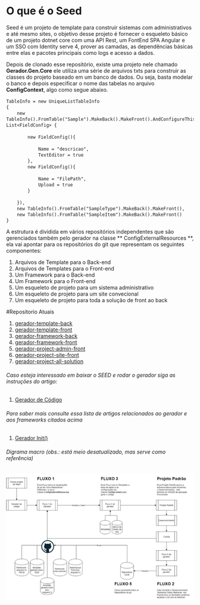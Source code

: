 # O que é o Seed

Seed é um projeto de template para construir sistemas com administrativos e até mesmo sites, o objetivo desse projeto é fornecer o esqueleto básico de um projeto dotnet core com uma API Rest, um FontEnd SPA Angular e um SSO com Identity serve 4, prover as camadas, as dependências básicas entre elas e pacotes principais como logs e acesso a dados. 

Depois de clonado esse repositório, existe uma projeto nele chamado **Gerador.Gen.Core** ele utiliza uma série de arquivos txts para construir as classes do projeto baseado em um banco de dados. Ou seja, basta modelar o banco e depois especificar o nome das tabelas no arquivo **ConfigContext**, algo como segue abaixo.

```
TableInfo = new UniqueListTableInfo
{
	new TableInfo().FromTable("Sample").MakeBack().MakeFront().AndConfigureThisFields(new  List<FieldConfig> {

		new FieldConfig(){

			Name = "descricao",
			TextEditor = true
		},
		new FieldConfig(){

			Name = "FilePath",
			Upload = true
		}

	}),
	new TableInfo().FromTable("SampleType").MakeBack().MakeFront(),
	new TableInfo().FromTable("SampleItem").MakeBack().MakeFront()
}
```

A estrutura é dividida em vários repositórios independentes que são gerenciados também pelo gerador na classe ** ConfigExternalResources **, ela vai apontar para os repositórios do git que representam os seguintes componentes:


1. Arquivos de Template para o Back-end
1. Arquivos de Templates para o Front-end
1. Um Framework para o Back-end
1. Um Framework para o Front-end
1. Um esqueleto de projeto para um sistema administrativo
1. Um esqueleto de projeto para um site convecional
1. Um esqueleto de projeto para toda a solução de front ao back


#Repositorio Atuais

1. [gerador-template-back](https://github.com/wilsonsantosnet/gerador-template-back)
1. [gerador-template-front](https://github.com/wilsonsantosnet/template-gerador-front-coreui-angular6.0)
1. [gerador-framework-back](https://github.com/wilsonsantosnet/backend-framework-common)
1. [gerador-framework-front](https://github.com/wilsonsantosnet/framework-angular6.0-CRUD)
1. [gerador-project-admin-front](https://github.com/wilsonsantosnet/gerador-project-admin-front)
1. [gerador-project-site-front](https://github.com/wilsonsantosnet/gerador-project-site-front)
1. [gerador-project-all-solution](https://github.com/wilsonsantosnet/gerador-project-all-solution)


###### Caso esteja interessado em baixar o SEED e rodar o gerador siga as instruções do artigo:
1. [Gerador de Código](https://medium.com/@wilsonsantos_66971/gerador-de-c%C3%B3digo-7e3c08981e43)

###### Para saber mais consulte essa lista de artigos relacionados ao gerador e aos frameworks citados acima 
1. [Gerador Init()](https://medium.com/@wilsonsantos_66971/brain-board-b3bf5e550cd9)


###### Digrama macro (obs.: está meio desatualizado, mas serve como referência)
![Diagrama 1](flow.png?raw=true "Flow")

